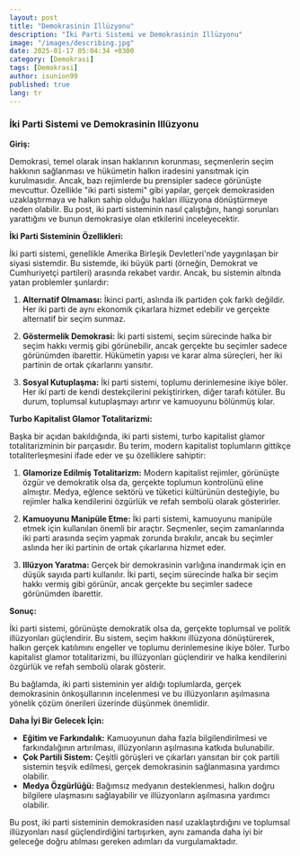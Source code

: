 ```yaml
---
layout: post
title: "Demokrasinin Illüzyonu"
description: "İki Parti Sistemi ve Demokrasinin Illüzyonu"
image: "/images/describing.jpg"
date: 2025-01-17 05:04:34 +0300
category: [Demokrasi]
tags: [Demokrasi]
author: isunion99
published: true
lang: tr
---
```


 
### İki Parti Sistemi ve Demokrasinin Illüzyonu

**Giriş:**

Demokrasi, temel olarak insan haklarının korunması, seçmenlerin seçim hakkının sağlanması ve hükümetin halkın iradesini yansıtmak için kurulmasıdır. Ancak, bazı rejimlerde bu prensipler sadece görünüşte mevcuttur. Özellikle "iki parti sistemi" gibi yapılar, gerçek demokrasiden uzaklaştırmaya ve halkın sahip olduğu hakları illüzyona dönüştürmeye neden olabilir. Bu post, iki parti sisteminin nasıl çalıştığını, hangi sorunları yarattığını ve bunun demokrasiye olan etkilerini inceleyecektir.

**İki Parti Sisteminin Özellikleri:**

İki parti sistemi, genellikle Amerika Birleşik Devletleri'nde yaygınlaşan bir siyasi sistemdir. Bu sistemde, iki büyük parti (örneğin, Demokrat ve Cumhuriyetçi partileri) arasında rekabet vardır. Ancak, bu sistemin altında yatan problemler şunlardır:

1. **Alternatif Olmaması:** İkinci parti, aslında ilk partiden çok farklı değildir. Her iki parti de aynı ekonomik çıkarlara hizmet edebilir ve gerçekte alternatif bir seçim sunmaz.
   
2. **Göstermelik Demokrasi:** İki parti sistemi, seçim sürecinde halka bir seçim hakkı vermiş gibi görünebilir, ancak gerçekte bu seçimler sadece görünümden ibarettir. Hükümetin yapısı ve karar alma süreçleri, her iki partinin de ortak çıkarlarını yansıtır.

3. **Sosyal Kutuplaşma:** İki parti sistemi, toplumu derinlemesine ikiye böler. Her iki parti de kendi destekçilerini pekiştirirken, diğer tarafı kötüler. Bu durum, toplumsal kutuplaşmayı artırır ve kamuoyunu bölünmüş kılar.

**Turbo Kapitalist Glamor Totalitarizmi:**

Başka bir açıdan bakıldığında, iki parti sistemi, turbo kapitalist glamor totalitarizminin bir parçasıdır. Bu terim, modern kapitalist toplumların gittikçe totaliterleşmesini ifade eder ve şu özelliklere sahiptir:

1. **Glamorize Edilmiş Totalitarizm:** Modern kapitalist rejimler, görünüşte özgür ve demokratik olsa da, gerçekte toplumun kontrolünü eline almıştır. Medya, eğlence sektörü ve tüketici kültürünün desteğiyle, bu rejimler halka kendilerini özgürlük ve refah sembolü olarak gösterirler.

2. **Kamuoyunu Manipüle Etme:** İki parti sistemi, kamuoyunu manipüle etmek için kullanılan önemli bir araçtır. Seçmenler, seçim zamanlarında iki parti arasında seçim yapmak zorunda bırakılır, ancak bu seçimler aslında her iki partinin de ortak çıkarlarına hizmet eder.

3. **Illüzyon Yaratma:** Gerçek bir demokrasinin varlığına inandırmak için en düşük sayıda parti kullanılır. İki parti, seçim sürecinde halka bir seçim hakkı vermiş gibi görünür, ancak gerçekte bu seçimler sadece görünümden ibarettir.

**Sonuç:**

İki parti sistemi, görünüşte demokratik olsa da, gerçekte toplumsal ve politik illüzyonları güçlendirir. Bu sistem, seçim hakkını illüzyona dönüştürerek, halkın gerçek katılımını engeller ve toplumu derinlemesine ikiye böler. Turbo kapitalist glamor totalitarizmi, bu illüzyonları güçlendirir ve halka kendilerini özgürlük ve refah sembolü olarak gösterir.

Bu bağlamda, iki parti sisteminin yer aldığı toplumlarda, gerçek demokrasinin önkoşullarının incelenmesi ve bu illüzyonların aşılmasına yönelik çözüm önerileri üzerinde düşünmek önemlidir. 

**Daha İyi Bir Gelecek İçin:**
- **Eğitim ve Farkındalık:** Kamuoyunun daha fazla bilgilendirilmesi ve farkındalığının artırılması, illüzyonların aşılmasına katkıda bulunabilir.
- **Çok Partili Sistem:** Çeşitli görüşleri ve çıkarları yansıtan bir çok partili sistemin teşvik edilmesi, gerçek demokrasinin sağlanmasına yardımcı olabilir.
- **Medya Özgürlüğü:** Bağımsız medyanın desteklenmesi, halkın doğru bilgilere ulaşmasını sağlayabilir ve illüzyonların aşılmasına yardımcı olabilir.

Bu post, iki parti sisteminin demokrasiden nasıl uzaklaştırdığını ve toplumsal illüzyonları nasıl güçlendirdiğini tartışırken, aynı zamanda daha iyi bir geleceğe doğru atılması gereken adımları da vurgulamaktadır. 

